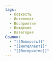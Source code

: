 ```yaml
---
tags:
  - Ловкость
  - Интеллект
  - Восприятие
  - Вождение
  - Категория
Ссылки:
  - "[[Ловкость]]"
  - "[[Интеллект]]"
  - "[[Восприятие]]"
---
```

